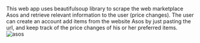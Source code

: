 This web app uses beautifulsoup library to scrape the web marketplace Asos and retrieve relevant information to the user (price changes).
The user can create an account add items from the website Asos by just pasting the url, and keep track of the price changes of his or her preferred items.
![asos](https://user-images.githubusercontent.com/41694079/154378945-41bd6da5-5e35-43ca-a344-ac270c39914e.gif)
